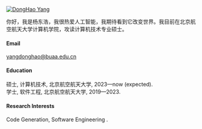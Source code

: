 

[![DongHao Yang](https://img.shields.io/badge/senli1073-github-blue?logo=github)](https://github.com/yangdonghao621)

你好，我是杨东浩，我很热爱人工智能，我期待看到它改变世界。我目前在北京航空航天大学计算机学院，攻读计算机技术专业硕士。

#### Email
yangdonghao@buaa.edu.cn

#### Education
硕士, 计算机技术, 北京航空航天大学, 2023—now (expected).\
学士, 软件工程, 北京航空航天大学, 2019—2023.

#### Research Interests
Code Generation, Software Engineering .

